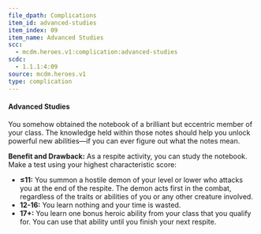 ```yaml
---
file_dpath: Complications
item_id: advanced-studies
item_index: 09
item_name: Advanced Studies
scc:
  - mcdm.heroes.v1:complication:advanced-studies
scdc:
  - 1.1.1:4:09
source: mcdm.heroes.v1
type: complication
---
```


#### Advanced Studies

You somehow obtained the notebook of a brilliant but eccentric member of your class. The knowledge held within those notes should help you unlock powerful new abilities—if you can ever figure out what the notes mean.

**Benefit and Drawback:** As a respite activity, you can study the notebook. Make a test using your highest characteristic score:

- **≤11:** You summon a hostile demon of your level or lower who attacks you at the end of the respite. The demon acts first in the combat, regardless of the traits or abilities of you or any other creature involved.
- **12-16:** You learn nothing and your time is wasted.
- **17+:** You learn one bonus heroic ability from your class that you qualify for. You can use that ability until you finish your next respite.
